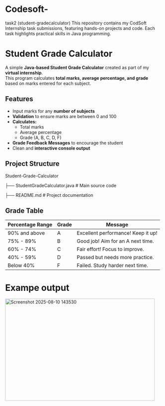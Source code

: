 # Codesoft-
task2 (student-gradecalculator)
This repository contains my CodSoft Internship task submissions, featuring hands-on projects and code. Each task highlights practical skills in Java programming.

# Student Grade Calculator

A simple **Java-based Student Grade Calculator** created as part of my **virtual internship**.  
This program calculates **total marks, average percentage, and grade** based on marks entered for each subject.


## Features

- Input marks for any **number of subjects**  
- **Validation** to ensure marks are between 0 and 100  
- **Calculates:**
  - Total marks  
  - Average percentage  
  - Grade (A, B, C, D, F)  
- **Grade Feedback Messages** to encourage the student  
- Clean and **interactive console output**


## Project Structure

Student-Grade-Calculator


├── StudentGradeCalculator.java # Main source code

├── README.md # Project documentation


## Grade Table


| Percentage Range | Grade | Message                               |
| ---------------- | ----- | ------------------------------------- |
| 90% and above    | A     |  Excellent performance! Keep it up! |
| 75% - 89%        | B     |  Good job! Aim for an A next time.  |
| 60% - 74%        | C     |  Fair effort! Focus to improve.     |
| 40% - 59%        | D     |  Passed but needs more practice.    |
| Below 40%        | F     |  Failed. Study harder next time.     |

# Exampe output
<img width="481" height="328" alt="Screenshot 2025-08-10 143530" src="https://github.com/user-attachments/assets/c69e48f6-4e0e-41d6-b841-ab1e255b366e" />
